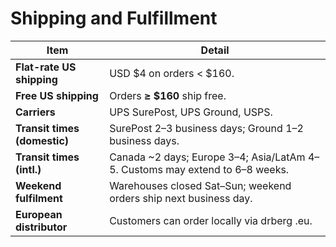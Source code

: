# Shipping and Fulfillment

| Item                         | Detail                                                                        |
| ---------------------------- | ----------------------------------------------------------------------------- |
| **Flat-rate US shipping**    | USD \$4 on orders < \$160.                                                    |
| **Free US shipping**         | Orders **≥ \$160** ship free.                                                 |
| **Carriers**                 | UPS SurePost, UPS Ground, USPS.                                               |
| **Transit times (domestic)** | SurePost 2–3 business days; Ground 1–2 business days.                         |
| **Transit times (intl.)**    | Canada \~2 days; Europe 3–4; Asia/LatAm 4–5. Customs may extend to 6–8 weeks. |
| **Weekend fulfilment**       | Warehouses closed Sat–Sun; weekend orders ship next business day.             |
| **European distributor**     | Customers can order locally via drberg .eu.                                   |